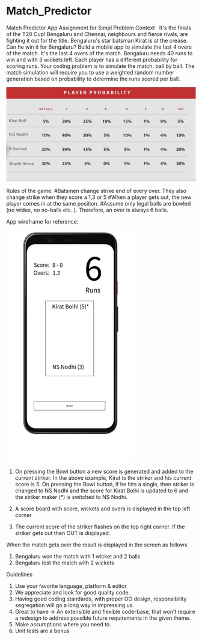 # Match_Predictor
Match Predictor App Assignment for Simpl
Problem Context
 
It's the finals of the T20 Cup! Bengaluru and Chennai, neighbours and fierce rivals, are fighting it out for the title. Bengaluru's star batsman Kirat is at the crease. Can he win it for Bengaluru? Build a mobile app to simulate the last 4 overs of the match.
It's the last 4 overs of the match. Bengaluru needs 40 runs to win and with 3 wickets left. 
Each player has a different probability for scoring runs. Your coding problem is to simulate the match, ball by ball. 
The match simulation will require you to use a weighted random number generation based on probability to determine the runs scored per ball.

![alt text](https://github.com/Shubhraaaj/Match_Predictor/blob/master/first.png)

Rules of the game:
#Batsmen change strike end of every over. They also change strike when they score a 1,3 or 5
#When a player gets out, the new player comes in at the same position.
#Assume only legal balls are bowled (no wides, no no-balls etc..). Therefore, an over is always 6 balls. 

App wireframe for reference:

![alt text](https://github.com/Shubhraaaj/Match_Predictor/blob/master/second.png)

1. On pressing the Bowl button a new score is generated and added to the current striker. In the above example, Kirat is the striker and his current score is 5. On pressing the Bowl button, if he hits a single, then striker is changed to NS Nodhi and the score for Kirat Bolhi is updated to 6 and the striker maker (*) is switched to NS Nodhi.

2. A score board with score, wickets and overs is displayed in the top left corner

3. The current score of the striker flashes on the top right corner. If the striker gets out then OUT is displayed.

When the match gets over the result is displayed in the screen as follows
1. Bengaluru won the match with 1 wicket and 2 balls 
2. Bengaluru lost the match with 2 wickets

Guidelines
1. Use your favorite language, platform & editor
2. We appreciate and look for good quality code. 
3. Having good coding standards, with proper OO design, responsibility segregation will go a long way in impressing us. 
4. Great to have -> An extensible and flexible code-base, that won’t require a redesign to address possible future requirements in the given theme.
5. Make assumptions where you need to. 
6. Unit tests are a bonus
